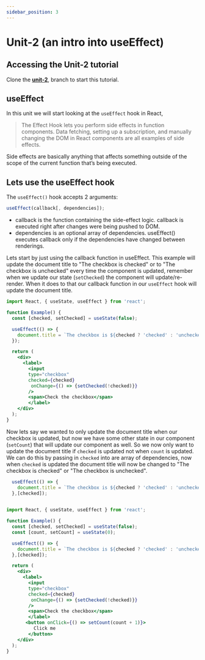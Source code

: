 ```yaml
---
sidebar_position: 3
---
```


# Unit-2 (an intro into useEffect)

## Accessing the Unit-2 tutorial 

Clone the **[unit-2](https://github.com/paul-blackwell/movie-search/tree/unit-2)**, branch to start this tutorial.

## useEffect

In this unit we will start looking at the `useEffect` hook in React, 
> The Effect Hook lets you perform side effects in function components.
> Data fetching, setting up a subscription, and manually changing the DOM in React components are all examples of side effects. 

Side effects are basically anything that affects something outside of the scope of the current function that’s being executed. 

## Lets use the useEffect hook

The `useEffect()` hook accepts 2 arguments:

``` js
useEffect(callback[, dependencies]);
```

- callback is the function containing the side-effect logic. callback is executed right after changes were being pushed to DOM.
- dependencies is an optional array of dependencies. useEffect() executes callback only if the dependencies have changed between renderings.

Lets start by just using the callback function in useEffect. This example will update the document title to 
"The checkbox is checked" or to "The checkbox is unchecked" every time the component is updated, remember when we update 
our state (`setChecked`) the component will update/re-render. When it does to that our callback function in our `useEffect`
 hook will update the document title.

```jsx
import React, { useState, useEffect } from 'react';

function Example() {
  const [checked, setChecked] = useState(false);

  useEffect(() => {
    document.title = `The checkbox is ${checked ? 'checked' : 'unchecked'}`;
  });

  return (
    <div>
      <label>
        <input 
        type="checkbox" 
        checked={checked}
         onChange={() => {setChecked(!checked)}}
        />
        <span>Check the checkbox</span>
        </label>
    </div>
  );
}

```

Now lets say we wanted to only update the document title when our checkbox is updated, but now we have some other 
state in our component (`setCount`) that will update our component as well. So we now only want to update the document title
if `checked` is updated not when `count` is updated. We can do this by passing in `checked` into are array of dependencies, now 
when `checked` is updated the document title will now be changed to "The checkbox is checked" or "The checkbox is unchecked".

```js
  useEffect(() => {
    document.title = `The checkbox is ${checked ? 'checked' : 'unchecked'}`;
  },[checked]);
  
```

```jsx
import React, { useState, useEffect } from 'react';

function Example() {
  const [checked, setChecked] = useState(false);
  const [count, setCount] = useState(0);

  useEffect(() => {
    document.title = `The checkbox is ${checked ? 'checked' : 'unchecked'}`;
  },[checked]);

  return (
    <div>
      <label>
        <input 
        type="checkbox" 
        checked={checked}
         onChange={() => {setChecked(!checked)}}
        />
        <span>Check the checkbox</span>
        </label>
       <button onClick={() => setCount(count + 1)}>
          Click me
        </button>
    </div>
  );
}

```
